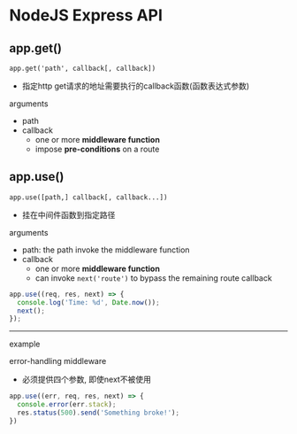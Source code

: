 # NodeJS Express API

## app.get()

`app.get('path', callback[, callback])`

- 指定http get请求的地址需要执行的callback函数(函数表达式参数)

arguments

- path
- callback
  - one or more **middleware function**
  - impose **pre-conditions** on a route

## app.use()

`app.use([path,] callback[, callback...])`

- 挂在中间件函数到指定路径

arguments

- path: the path invoke the middleware function
- callback
  - one or more **middleware function**
  - can invoke `next('route')` to bypass the remaining route callback

```js
app.use((req, res, next) => {
  console.log('Time: %d', Date.now());
  next();
});
```

---

example

error-handling middleware

- 必须提供四个参数, 即使next不被使用

```js
app.use((err, req, res, next) => {
  console.error(err.stack);
  res.status(500).send('Something broke!');
})
```